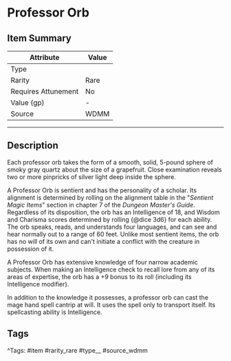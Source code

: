 # Professor Orb

## Item Summary

| Attribute            | Value                        |
|----------------------|------------------------------|
| Type                 |   |
| Rarity               | Rare             |
| Requires Attunement  | No                |
| Value (gp)           | -    |
| Source               | WDMM |

---

## Description

Each professor orb takes the form of a smooth, solid, 5-pound sphere of smoky gray quartz about the size of a grapefruit. Close examination reveals two or more pinpricks of silver light deep inside the sphere.

A Professor Orb is sentient and has the personality of a scholar. Its alignment is determined by rolling on the alignment table in the "_Sentient Magic Items_" section in chapter 7 of the _Dungeon Master's Guide_. Regardless of its disposition, the orb has an Intelligence of 18, and Wisdom and Charisma scores determined by rolling {@dice 3d6} for each ability. The orb speaks, reads, and understands four languages, and can see and hear normally out to a range of 60 feet. Unlike most sentient items, the orb has no will of its own and can't initiate a conflict with the creature in possession of it.

A Professor Orb has extensive knowledge of four narrow academic subjects. When making an Intelligence check to recall lore from any of its areas of expertise, the orb has a +9 bonus to its roll (including its Intelligence modifier).

In addition to the knowledge it possesses, a professor orb can cast the mage hand spell cantrip at will. It uses the spell only to transport itself. Its spellcasting ability is Intelligence.

## Tags

^Tags: #item #rarity_rare #type__ #source_wdmm